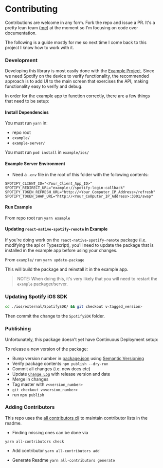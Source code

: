 # Contributing

Contributions are welcome in any form.  Fork the repo and issue a PR.  It's a pretty lean team ([me](https://github.com/cjam)) at the moment so I'm focusing on code over documentation.


The following is a guide mostly for me so next time I come back to this project I know how to work with it.

### Development

Developing this library is most easily done with the [Example Project](./example).  Since we need Spotify on the device to verify functionality, the recommended approach is to add UI to the main screen that exercises the API, making functionality easy to verify and debug.

In order for the example app to function correctly, there are a few things that need to be setup:

#### Install Dependencies
You must run `yarn` in:
- repo root
- `example/`
- `example-server/`

You must run `pod install` in `example/ios/`

#### Example Server Environment
- Need a `.env` file in the root of this folder with the following contents:
```env
SPOTIFY_CLIENT_ID="<Your_Client_App_ID>"
SPOTIFY_REDIRECT_URL="example://spotify-login-callback"
SPOTIFY_TOKEN_REFRESH_URL="http://<Your_Computer_IP_Address>/refresh"
SPOTIFY_TOKEN_SWAP_URL="http://<Your_Computer_IP_Address>:3001/swap"
```

#### Run Example

From repo root run `yarn example`

#### Updating `react-native-spotify-remote` in Example

If you're doing work on the `react-native-spotify-remote` package (i.e. modifying the api or Typescript), you'll need to update the package that is installed in the example app before using your changes.  

From `example/` run `yarn update-package`

This will build the package and reinstall it in the example app.

> NOTE: When doing this, it's very likely that you will need to restart the `example` packager/server.

### Updating Spotify iOS SDK

```sh
cd ./ios/external/SpotifySDK/ && git checkout v<tagged_version>
```
Then commit the change to the `SpotifySDK` folder.

### Publishing
Unfortunately, this package doesn't yet have Continuous Deployment setup:

To release a new version of the package:

- Bump version number in [package.json](./package.json) using [Semantic Versioning](https://docs.npmjs.com/about-semantic-versioning)
- Verify package contents `npm publish --dry-run`
- Commit all changes (i.e. new docs etc)
- Update [`Change Log`](./CHANGELOG.md) with release version and date
- Merge in changes
- Tag master with `v<version_number>` 
- `git checkout v<version_number>`
- run `npm publish`

### Adding Contributors

This repo uses the [all contributors cli](https://allcontributors.org/docs/en/cli/usage) to maintain contributor lists in the readme.

- Finding missing ones can be done via

`yarn all-contributors check`

- Add contributor
`yarn all-contributors add`

- Generate Readme
`yarn all-contributors generate`
